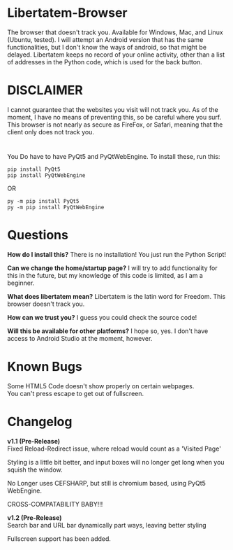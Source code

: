 # Libertatem-Browser
The browser that doesn't track you.  Available for Windows, Mac, and Linux (Ubuntu, tested).
I will attempt an Android version that has the same functionalities, but I don't know the ways of android, so that might be delayed.
Libertatem keeps no record of your online activity, other than a list of addresses in the Python code, which is used for the back button.  

# DISCLAIMER

I cannot guarantee that the websites you visit will not track you.  As of the moment, I have no means of preventing this, so be careful where you surf.  This browser is not nearly as secure as FireFox, or Safari, meaning that the client only does not track you.  

#  
You Do have to have PyQt5 and PyQtWebEngine.  To install these, run this:
```
pip install PyQt5
pip install PyQtWebEngine
```
OR
```
py -m pip install PyQt5
py -m pip install PyQtWebEngine
```

# Questions
**How do I install this?**
There is no installation!  You just run the Python Script!

**Can we change the home/startup page?**
I will try to add functionality for this in the future, but my knowledge of this code is limited, as I am a beginner.

**What does libertatem mean?**
Libertatem is the latin word for Freedom.  This browser doesn't track you.

**How can we trust you?**
I guess you could check the source code!

**Will this be available for other platforms?**
I hope so, yes.  I don't have access to Android Studio at the moment, however.

# Known Bugs
Some HTML5 Code doesn't show properly on certain webpages.  
You can't press escape to get out of fullscreen.

# Changelog #

**v1.1 (Pre-Release)**  
Fixed Reload-Redirect issue, where reload would count as a 'Visited Page'

Styling is a little bit better, and input boxes will no longer get long when you squish the window.

No Longer uses CEFSHARP, but still is chromium based, using PyQt5 WebEngine.

CROSS-COMPATABILITY BABY!!!  


**v1.2 (Pre-Release)**  
Search bar and URL bar dynamically part ways, leaving better styling

Fullscreen support has been added.
